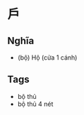 # 戶

## Nghĩa
* (bộ) Hộ (cửa 1 cánh)

## Tags
* bộ thủ
* bộ thủ 4 nét

<script>window.HANZI_FIELD='戶';</script>